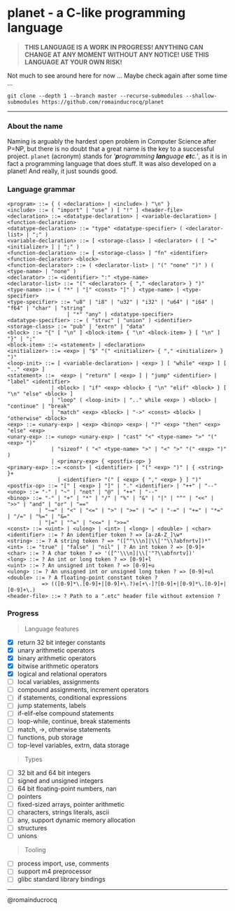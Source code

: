 # planet - a C-like programming language

> **THIS LANGUAGE IS A WORK IN PROGRESS! ANYTHING CAN CHANGE AT ANY MOMENT WITHOUT ANY NOTICE! USE THIS LANGUAGE AT YOUR OWN RISK!**

Not much to see around here for now ... Maybe check again after some time ...

```
git clone --depth 1 --branch master --recurse-submodules --shallow-submodules https://github.com/romainducrocq/planet
```

****

### About the name

Naming is arguably the hardest open problem in Computer Science after P=NP, but there is no doubt that a great name is the key to a successful project. `planet` (acronym) stands for  _‘**p**rogramming **lan**guage **et**c.’_, as it is in fact a programming language that does stuff. It was also developed on a planet! And really, it just sounds good.

### Language grammar

```
<program> ::= { ( <declaration> | <include> ) "\n" }
<include> ::= ( "import" | "use" ) [ "!" ] <header-file>
<declaration> ::= <datatype-declaration> | <variable-declaration> | <function-declaration>
<datatype-declaration> ::= "type" <datatype-specifier> ( <declarator-list> | ";" )
<variable-declaration> ::= [ <storage-class> ] <declarator> ( [ "=" <initializer> ] | ";" )
<function-declaration> ::= [ <storage-class> ] "fn" <identifier> <function-declarator> <block>
<function-declarator> ::= ( <declarator-list> | "(" "none" ")" ) ( <type-name> | "none" )
<declarator> ::= <identifier> ":" <type-name>
<declarator-list> ::= "(" <declarator> { "," <declarator> } ")"
<type-name> ::= ( "*" | "[" <const> "]" ) <type-name> | <type-specifier>
<type-specifier> ::= "u8" | "i8" | "u32" | "i32" | "u64" | "i64" | "f64" | "char" | "string"
                   | "*" "any" | <datatype-specifier>
<datatype-specifier> ::= ( "struc" | "union" ) <identifier>
<storage-class> ::= "pub" | "extrn" | "data"
<block> ::= "{" [ "\n" ] <block-item> { "\n" <block-item> } [ "\n" ] "}" | ";"
<block-item> ::= <statement> | <declaration>
<initializer> ::= <exp> | "$" "(" <initializer> { "," <initializer> } ")"
<loop-init> ::= [ <variable-declaration> | <exp> ] [ "while" <exp> ] [ ".." <exp> ]
<statement> ::=  <exp> | "return" [ <exp> ] | "jump" <identifier> | "label" <identifier>
              | <block> | "if" <exp> <block> { "\n" "elif" <block> } [ "\n" "else" <block> ]
              | "loop" ( <loop-init> | ".." while <exp> ) <block> | "continue" | "break"
              | "match" <exp> <block> | "->" <const> <block> | "otherwise" <block>
<exp> ::= <unary-exp> | <exp> <binop> <exp> | "?" <exp> "then" <exp> "else" <exp>
<unary-exp> ::= <unop> <unary-exp> | "cast" "<" <type-name> ">" "(" <exp> ")"
              | "sizeof" ( "<" <type-name> ">" | "<" ">" "(" <exp> ")" )
              | <primary-exp> { <postfix-op> }
<primary-exp> ::= <const> | <identifier> | "(" <exp> ")" | { <string> }+
                | <identifier> "(" [ <exp> { "," <exp> } ] ")"
<postfix-op> ::= "[" [ <exp> ] "]" | "." <identifier> | "++" | "--"
<unop> ::= "-" | "~" | "not" | "@" | "++" | "--"
<binop> ::= "-" | "+" | "*" | "/" | "%" | "&" | "|" | "^" | "<<" | ">>" | "and" | "or" | "=="
          | "~=" | "<" | "<=" | ">" | ">=" | "=" | "-=" | "+=" | "*=" | "/=" | "%=" | "&="
          | "|=" | "^=" | "<<=" | ">>="
<const> ::= <uint> | <ulong> | <int> | <long> | <double> | <char>
<identifier> ::= ? An identifier token ? => [a-zA-Z_]\w*
<string> ::= ? A string token ? => "([^"\\\n]|\\['"\\?abfnrtv])*"
<int> ::= "true" | "false" | "nil" | ? An int token ? => [0-9]+
<char> ::= ? A char token ? => '([^'\\\n]|\\['"?\\abfnrtv])'
<long> ::= ? An int or long token ? => [0-9]+l
<uint> ::= ? An unsigned int token ? => [0-9]+u
<ulong> ::= ? An unsigned int or unsigned long token ? => [0-9]+ul
<double> ::= ? A floating-point constant token ?
           => (([0-9]*\.[0-9]+|[0-9]+\.?)e[+\-]?[0-9]+|[0-9]*\.[0-9]+|[0-9]+\.)
<header-file> ::= ? Path to a ".etc" header file without extension ?
```

### Progress

> Language features
- [x] return 32 bit integer constants
- [x] unary arithmetic operators
- [x] binary arithmetic operators
- [x] bitwise arithmetic operators
- [x] logical and relational operators
- [ ] local variables, assignments
- [ ] compound assignments, increment operators
- [ ] if statements, conditional expressions
- [ ] jump statements, labels
- [ ] if-elif-else compound statements
- [ ] loop-while, continue, break statements
- [ ] match, ->, otherwise statements
- [ ] functions, pub storage
- [ ] top-level variables, extrn, data storage
> Types
- [ ] 32 bit and 64 bit integers
- [ ] signed and unsigned integers
- [ ] 64 bit floating-point numbers, nan
- [ ] pointers
- [ ] fixed-sized arrays, pointer arithmetic
- [ ] characters, strings literals, ascii
- [ ] any, support dynamic memory allocation
- [ ] structures
- [ ] unions
> Tooling
- [ ] process import, use, comments
- [ ] support m4 preprocessor
- [ ] glibc standard library bindings

****

@romainducrocq
